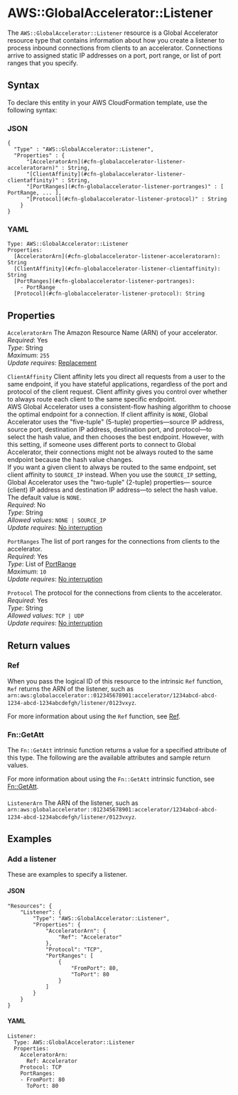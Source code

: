 # AWS::GlobalAccelerator::Listener<a name="aws-resource-globalaccelerator-listener"></a>

The `AWS::GlobalAccelerator::Listener` resource is a Global Accelerator resource type that contains information about how you create a listener to process inbound connections from clients to an accelerator\. Connections arrive to assigned static IP addresses on a port, port range, or list of port ranges that you specify\.

## Syntax<a name="aws-resource-globalaccelerator-listener-syntax"></a>

To declare this entity in your AWS CloudFormation template, use the following syntax:

### JSON<a name="aws-resource-globalaccelerator-listener-syntax.json"></a>

```
{
  "Type" : "AWS::GlobalAccelerator::Listener",
  "Properties" : {
      "[AcceleratorArn](#cfn-globalaccelerator-listener-acceleratorarn)" : String,
      "[ClientAffinity](#cfn-globalaccelerator-listener-clientaffinity)" : String,
      "[PortRanges](#cfn-globalaccelerator-listener-portranges)" : [ PortRange, ... ],
      "[Protocol](#cfn-globalaccelerator-listener-protocol)" : String
    }
}
```

### YAML<a name="aws-resource-globalaccelerator-listener-syntax.yaml"></a>

```
Type: AWS::GlobalAccelerator::Listener
Properties:
  [AcceleratorArn](#cfn-globalaccelerator-listener-acceleratorarn): String
  [ClientAffinity](#cfn-globalaccelerator-listener-clientaffinity): String
  [PortRanges](#cfn-globalaccelerator-listener-portranges):
    - PortRange
  [Protocol](#cfn-globalaccelerator-listener-protocol): String
```

## Properties<a name="aws-resource-globalaccelerator-listener-properties"></a>

`AcceleratorArn` <a name="cfn-globalaccelerator-listener-acceleratorarn"></a>
The Amazon Resource Name \(ARN\) of your accelerator\.  
_Required_: Yes  
_Type_: String  
_Maximum_: `255`  
_Update requires_: [Replacement](https://docs.aws.amazon.com/AWSCloudFormation/latest/UserGuide/using-cfn-updating-stacks-update-behaviors.html#update-replacement)

`ClientAffinity` <a name="cfn-globalaccelerator-listener-clientaffinity"></a>
Client affinity lets you direct all requests from a user to the same endpoint, if you have stateful applications, regardless of the port and protocol of the client request\. Client affinity gives you control over whether to always route each client to the same specific endpoint\.  
AWS Global Accelerator uses a consistent\-flow hashing algorithm to choose the optimal endpoint for a connection\. If client affinity is `NONE`, Global Accelerator uses the "five\-tuple" \(5\-tuple\) properties—source IP address, source port, destination IP address, destination port, and protocol—to select the hash value, and then chooses the best endpoint\. However, with this setting, if someone uses different ports to connect to Global Accelerator, their connections might not be always routed to the same endpoint because the hash value changes\.  
If you want a given client to always be routed to the same endpoint, set client affinity to `SOURCE_IP` instead\. When you use the `SOURCE_IP` setting, Global Accelerator uses the "two\-tuple" \(2\-tuple\) properties— source \(client\) IP address and destination IP address—to select the hash value\.  
The default value is `NONE`\.  
_Required_: No  
_Type_: String  
_Allowed values_: `NONE | SOURCE_IP`  
_Update requires_: [No interruption](https://docs.aws.amazon.com/AWSCloudFormation/latest/UserGuide/using-cfn-updating-stacks-update-behaviors.html#update-no-interrupt)

`PortRanges` <a name="cfn-globalaccelerator-listener-portranges"></a>
The list of port ranges for the connections from clients to the accelerator\.  
_Required_: Yes  
_Type_: List of [PortRange](aws-properties-globalaccelerator-listener-portrange.md)  
_Maximum_: `10`  
_Update requires_: [No interruption](https://docs.aws.amazon.com/AWSCloudFormation/latest/UserGuide/using-cfn-updating-stacks-update-behaviors.html#update-no-interrupt)

`Protocol` <a name="cfn-globalaccelerator-listener-protocol"></a>
The protocol for the connections from clients to the accelerator\.  
_Required_: Yes  
_Type_: String  
_Allowed values_: `TCP | UDP`  
_Update requires_: [No interruption](https://docs.aws.amazon.com/AWSCloudFormation/latest/UserGuide/using-cfn-updating-stacks-update-behaviors.html#update-no-interrupt)

## Return values<a name="aws-resource-globalaccelerator-listener-return-values"></a>

### Ref<a name="aws-resource-globalaccelerator-listener-return-values-ref"></a>

When you pass the logical ID of this resource to the intrinsic `Ref` function, `Ref` returns the ARN of the listener, such as `arn:aws:globalaccelerator::012345678901:accelerator/1234abcd-abcd-1234-abcd-1234abcdefgh/listener/0123vxyz`\.

For more information about using the `Ref` function, see [Ref](https://docs.aws.amazon.com/AWSCloudFormation/latest/UserGuide/intrinsic-function-reference-ref.html)\.

### Fn::GetAtt<a name="aws-resource-globalaccelerator-listener-return-values-fn--getatt"></a>

The `Fn::GetAtt` intrinsic function returns a value for a specified attribute of this type\. The following are the available attributes and sample return values\.

For more information about using the `Fn::GetAtt` intrinsic function, see [Fn::GetAtt](https://docs.aws.amazon.com/AWSCloudFormation/latest/UserGuide/intrinsic-function-reference-getatt.html)\.

#### <a name="aws-resource-globalaccelerator-listener-return-values-fn--getatt-fn--getatt"></a>

`ListenerArn` <a name="ListenerArn-fn::getatt"></a>
The ARN of the listener, such as `arn:aws:globalaccelerator::012345678901:accelerator/1234abcd-abcd-1234-abcd-1234abcdefgh/listener/0123vxyz`\.

## Examples<a name="aws-resource-globalaccelerator-listener--examples"></a>

### Add a listener<a name="aws-resource-globalaccelerator-listener--examples--Add_a_listener"></a>

These are examples to specify a listener\.

#### JSON<a name="aws-resource-globalaccelerator-listener--examples--Add_a_listener--json"></a>

```
"Resources": {
    "Listener": {
        "Type": "AWS::GlobalAccelerator::Listener",
        "Properties": {
            "AcceleratorArn": {
                "Ref": "Accelerator"
            },
            "Protocol": "TCP",
            "PortRanges": [
                {
                    "FromPort": 80,
                    "ToPort": 80
                }
            ]
        }
    }
}
```

#### YAML<a name="aws-resource-globalaccelerator-listener--examples--Add_a_listener--yaml"></a>

```
Listener:
  Type: AWS::GlobalAccelerator::Listener
  Properties:
    AcceleratorArn:
      Ref: Accelerator
    Protocol: TCP
    PortRanges:
    - FromPort: 80
      ToPort: 80
```
